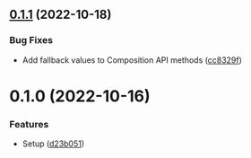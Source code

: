 ## [0.1.1](https://github.com/mvsde/eleventy-plugin-vue/compare/v0.1.0...v0.1.1) (2022-10-18)


### Bug Fixes

* Add fallback values to Composition API methods ([cc8329f](https://github.com/mvsde/eleventy-plugin-vue/commit/cc8329f91bdc6fea41483190eae44c699fe7c82b))



# 0.1.0 (2022-10-16)


### Features

* Setup ([d23b051](https://github.com/mvsde/eleventy-plugin-vue/commit/d23b0511c880ea3698f1992bd45b655197f7e0a3))



